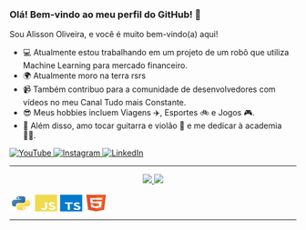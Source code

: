 ### Olá! Bem-vindo ao meu perfil do GitHub! 👋

Sou Alisson Oliveira, e você é muito bem-vindo(a) aqui!

- 💻 Atualmente estou trabalhando em um projeto de um robô que utiliza Machine Learning para mercado financeiro.
- 🌍 Atualmente moro na terra rsrs
- 📹 Também contribuo para a comunidade de desenvolvedores com vídeos no meu Canal Tudo mais Constante.
- 😎 Meus hobbies incluem Viagens ✈️, Esportes 🚲 e Jogos 🎮.
- 🎸 Além disso, amo tocar guitarra e violão 🎸 e me dedicar à academia 🏋️‍♂️.

<div>
  <a href="https://www.youtube.com/TudoMaisConstante" target="_blank">
    <img src="https://img.shields.io/badge/YouTube-FF0000?style=for-the-badge&logo=youtube&logoColor=white" alt="YouTube">
  </a>
  <a href="https://www.instagram.com/tmconstante/" target="_blank">
    <img src="https://img.shields.io/badge/Instagram-%23E4405F?style=for-the-badge&logo=instagram&logoColor=white" alt="Instagram">
  </a>
  <a href="https://www.linkedin.com/in/alissonfranclin/" target="_blank">
    <img src="https://img.shields.io/badge/LinkedIn-%230077B5?style=for-the-badge&logo=linkedin&logoColor=white" alt="LinkedIn">
  </a>
</div>

<hr/>

<div align="center">
  <a href="https://github.com/alissonf216?tab=repositories">
    <img height="160em" src="https://github-readme-stats.vercel.app/api?username=alissonf216&show_icons=true&theme=dark&include_all_commits=true&count_private=true"/>
    <img height="160em" src="https://github-readme-stats.vercel.app/api/top-langs/?username=alissonf216&layout=compact&langs_count=7&theme=dark"/>
  </a>
</div>
 
<div style="display: inline_block"><br>
  <img align="center" alt="Python" height="30" width="40" src="https://raw.githubusercontent.com/devicons/devicon/master/icons/python/python-original.svg">
<!--   <img align="center" alt="SAS" height="30" width="40" src="https://cdn.jsdelivr.net/gh/devicons/devicon/icons/sas/sas-original.svg">
  <img align="center" alt="SQL" height="30" width="40" src="https://cdn.jsdelivr.net/gh/devicons/devicon/icons/sql/sql-original.svg"> -->
  <img align="center" alt="JavaScript" height="30" width="40" src="https://raw.githubusercontent.com/devicons/devicon/master/icons/javascript/javascript-plain.svg">
  <img align="center" alt="TypeScript" height="30" width="40" src="https://raw.githubusercontent.com/devicons/devicon/master/icons/typescript/typescript-plain.svg">
  <img align="center" alt="HTML5" height="30" width="40" src="https://raw.githubusercontent.com/devicons/devicon/master/icons/html5/html5-original.svg">
<!--   <img align="center" alt="Jupyter" height="30" width="40" src="ícone-do-jupyter.svg"> -->
</div>
<hr>
